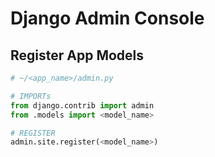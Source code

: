 # Django Admin Console

## Register App Models

```python
# ~/<app_name>/admin.py

# IMPORTs
from django.contrib import admin
from .models import <model_name>

# REGISTER
admin.site.register(<model_name>)
```
